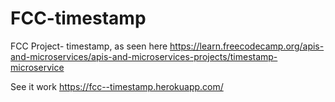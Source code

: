# FCC-timestamp

FCC Project-  timestamp, as seen here https://learn.freecodecamp.org/apis-and-microservices/apis-and-microservices-projects/timestamp-microservice

See it work https://fcc--timestamp.herokuapp.com/ 
